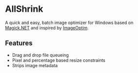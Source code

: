# AllShrink
A quick and easy, batch image optimizer for Windows based on [Magick.NET](https://magick.codeplex.com/) and inspired by [ImageOptim](https://imageoptim.com/).

## Features
- Drag and drop file queueing
- Pixel and percentage based resize constraints
- Strips image metadata
